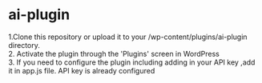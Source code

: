 # ai-plugin

1.Clone this repository or upload it to your /wp-content/plugins/ai-plugin directory.<br/>
2. Activate the plugin through the 'Plugins' screen in WordPress <br/>
3. If you need to configure the plugin including adding in your API key ,add it in app.js file. API key is already configured
